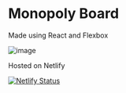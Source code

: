 # Monopoly Board

Made using React and Flexbox

![image](https://github.com/JuanPortal/Monopoly-Board/assets/78442505/636034af-57b3-4661-a780-34f52471c71f)


Hosted on Netlify

[![Netlify Status](https://api.netlify.com/api/v1/badges/1a52f2e8-c0f4-44f8-8d12-dd5738d360a1/deploy-status)](https://app.netlify.com/sites/monopoly-board/deploys)
